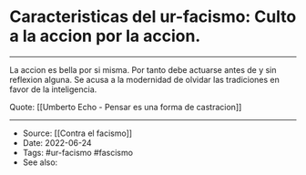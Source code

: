 # Caracteristicas del ur-facismo: Culto a la accion por la accion.

---

La accion es bella por si misma. Por tanto debe actuarse antes de y sin reflexion alguna.
Se acusa a la modernidad de olvidar las tradiciones en favor de la inteligencia.

Quote: [[Umberto Echo - Pensar es una forma de castracion]]

---
- Source:  [[Contra el facismo]]
- Date: 2022-06-24
- Tags: #ur-facismo #fascismo 
- See also: